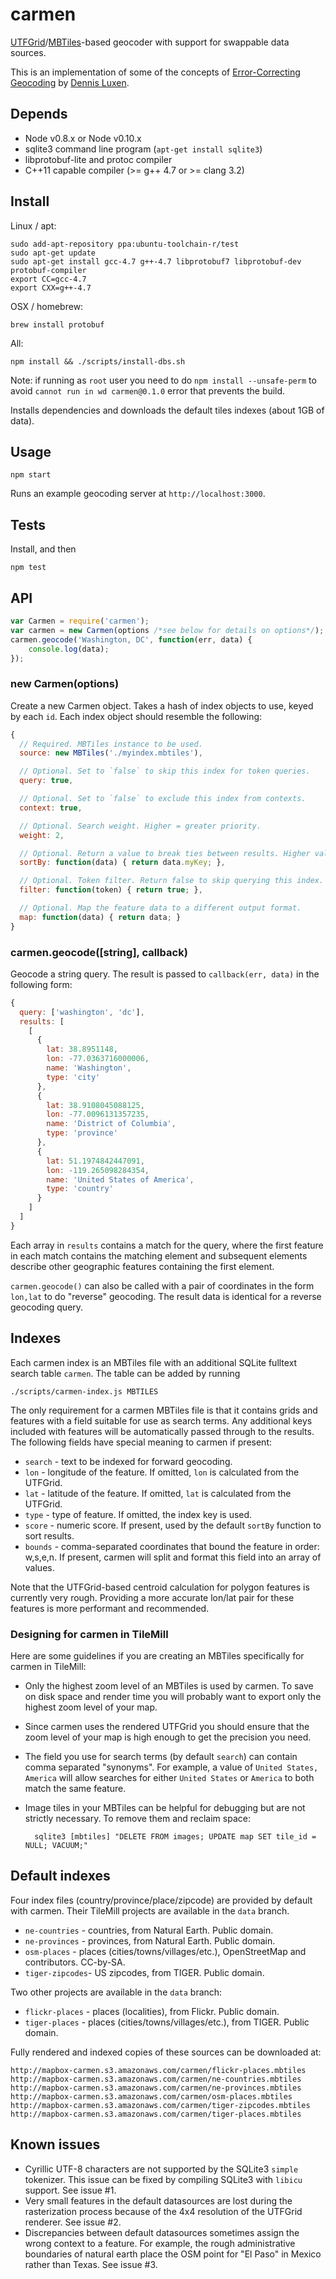 # carmen

[UTFGrid](https://www.mapbox.com/developers/utfgrid/)/[MBTiles](https://www.mapbox.com/mbtiles-spec/)-based
geocoder with support for swappable data sources.

This is an implementation of some of the concepts of [Error-Correcting Geocoding](http://arxiv.org/abs/1102.3306)
by [Dennis Luxen](http://algo2.iti.kit.edu/english/luxen.php).

## Depends

 - Node v0.8.x or Node v0.10.x
 - sqlite3 command line program (`apt-get install sqlite3`)
 - libprotobuf-lite and protoc compiler
 - C++11 capable compiler (>= g++ 4.7 or >= clang 3.2)

## Install

Linux / apt:

    sudo add-apt-repository ppa:ubuntu-toolchain-r/test
    sudo apt-get update
    sudo apt-get install gcc-4.7 g++-4.7 libprotobuf7 libprotobuf-dev protobuf-compiler
    export CC=gcc-4.7
    export CXX=g++-4.7

OSX / homebrew:

    brew install protobuf

All:

    npm install && ./scripts/install-dbs.sh

Note: if running as `root` user you need to do `npm install --unsafe-perm` to avoid `cannot run in wd carmen@0.1.0` error that prevents the build.

Installs dependencies and downloads the default tiles indexes (about 1GB of data).

## Usage

    npm start

Runs an example geocoding server at `http://localhost:3000`.

## Tests

Install, and then

    npm test

## API

```js
var Carmen = require('carmen');
var carmen = new Carmen(options /*see below for details on options*/);
carmen.geocode('Washington, DC', function(err, data) {
    console.log(data);
});
```

### new Carmen(options)

Create a new Carmen object. Takes a hash of index objects to use, keyed by each `id`. Each index object should resemble the following:

```js
{
  // Required. MBTiles instance to be used.
  source: new MBTiles('./myindex.mbtiles'),

  // Optional. Set to `false` to skip this index for token queries.
  query: true,

  // Optional. Set to `false` to exclude this index from contexts.
  context: true,

  // Optional. Search weight. Higher = greater priority.
  weight: 2,

  // Optional. Return a value to break ties between results. Higher values beat lower.
  sortBy: function(data) { return data.myKey; },

  // Optional. Token filter. Return false to skip querying this index.
  filter: function(token) { return true; },

  // Optional. Map the feature data to a different output format.
  map: function(data) { return data; }
}
```

### carmen.geocode([string], callback)

Geocode a string query. The result is passed to `callback(err, data)` in the following form:

```js
{
  query: ['washington', 'dc'],
  results: [
    [
      {
        lat: 38.8951148,
        lon: -77.0363716000006,
        name: 'Washington',
        type: 'city'
      },
      {
        lat: 38.9108045088125,
        lon: -77.0096131357235,
        name: 'District of Columbia',
        type: 'province'
      },
      {
        lat: 51.1974842447091,
        lon: -119.265098284354,
        name: 'United States of America',
        type: 'country'
      }
    ]
  ]
}
```

Each array in `results` contains a match for the query, where the first feature
in each match contains the matching element and subsequent elements describe
other geographic features containing the first element.

`carmen.geocode()` can also be called with a pair of coordinates in the form
`lon,lat` to do "reverse" geocoding. The result data is identical for a reverse geocoding query.

## Indexes

Each carmen index is an MBTiles file with an additional SQLite fulltext search table `carmen`. The table can be added by running

    ./scripts/carmen-index.js MBTILES

The only requirement for a carmen MBTiles file is that it contains grids and
features with a field suitable for use as search terms. Any additional keys
included with features will be automatically passed through to the results.
The following fields have special meaning to carmen if present:

- `search` - text to be indexed for forward geocoding.
- `lon` - longitude of the feature. If omitted, `lon` is calculated from the UTFGrid.
- `lat` - latitude of the feature. If omitted, `lat` is calculated from the UTFGrid.
- `type` - type of feature. If omitted, the index key is used.
- `score` - numeric score. If present, used by the default `sortBy` function to sort results.
- `bounds` - comma-separated coordinates that bound the feature in order: w,s,e,n. If present, carmen will split and format this field into an array of values.

Note that the UTFGrid-based centroid calculation for polygon features is
currently very rough. Providing a more accurate lon/lat pair for these
features is more performant and recommended.

### Designing for carmen in TileMill

Here are some guidelines if you are creating an MBTiles specifically for carmen in TileMill:

- Only the highest zoom level of an MBTiles is used by carmen. To save on disk space and render time you will probably want to export only the highest zoom level of your map.
- Since carmen uses the rendered UTFGrid you should ensure that the zoom level of your map is high enough to get the precision you need. 
- The field you use for search terms (by default `search`) can contain comma separated "synonyms". For example, a value of `United States, America` will allow searches for either `United States` or `America` to both match the same feature.
- Image tiles in your MBTiles can be helpful for debugging but are not strictly necessary. To remove them and reclaim space:

        sqlite3 [mbtiles] "DELETE FROM images; UPDATE map SET tile_id = NULL; VACUUM;"

## Default indexes

Four index files (country/province/place/zipcode) are provided by default with carmen. Their TileMill projects are available in the `data` branch.

- `ne-countries` - countries, from Natural Earth. Public domain.
- `ne-provinces` - provinces, from Natural Earth. Public domain.
- `osm-places` - places (cities/towns/villages/etc.), OpenStreetMap and contributors. CC-by-SA.
- `tiger-zipcodes`- US zipcodes, from TIGER. Public domain.

Two other projects are available in the `data` branch:

- `flickr-places` - places (localities), from Flickr. Public domain.
- `tiger-places` - places (cities/towns/villages/etc.), from TIGER. Public domain.

Fully rendered and indexed copies of these sources can be downloaded at:

    http://mapbox-carmen.s3.amazonaws.com/carmen/flickr-places.mbtiles
    http://mapbox-carmen.s3.amazonaws.com/carmen/ne-countries.mbtiles
    http://mapbox-carmen.s3.amazonaws.com/carmen/ne-provinces.mbtiles
    http://mapbox-carmen.s3.amazonaws.com/carmen/osm-places.mbtiles
    http://mapbox-carmen.s3.amazonaws.com/carmen/tiger-zipcodes.mbtiles
    http://mapbox-carmen.s3.amazonaws.com/carmen/tiger-places.mbtiles

## Known issues

- Cyrillic UTF-8 characters are not supported by the SQLite3 `simple` tokenizer. This issue can be fixed by compiling SQLite3 with `libicu` support. See issue #1.
- Very small features in the default datasources are lost during the rasterization process because of the 4x4 resolution of the UTFGrid renderer. See issue #2.
- Discrepancies between default datasources sometimes assign the wrong context to a feature. For example, the rough administrative boundaries of natural earth place the OSM point for "El Paso" in Mexico rather than Texas. See issue #3.
